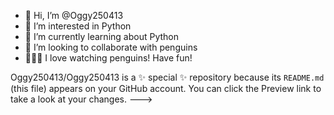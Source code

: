 - 👋 Hi, I’m @Oggy250413
- 👀 I’m interested in Python
- 🌱 I’m currently learning about Python
- 💞️ I’m looking to collaborate with penguins
- 🌱🌱🌱 I love watching penguins! Have fun!

Oggy250413/Oggy250413 is a ✨ special ✨ repository because its `README.md` (this file) appears on your GitHub account.
You can click the Preview link to take a look at your changes.
--->
